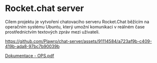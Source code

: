 # Rocket.chat server
Cílem projektu je vytvoření chatovacího serveru Rocket.Chat běžícím na operačním systému Ubuntu,
který umožní komunikaci v reálném čase prostřednictvím textových zpráv mezi uživateli.


https://github.com/Plawro/chat-server/assets/91114584/a723af9b-c409-419b-ada8-97bc7b90039b

[Dokumentace - OPS.pdf](https://github.com/Plawro/chat-server/files/15303695/Dokumentace.-.OPS.pdf)
